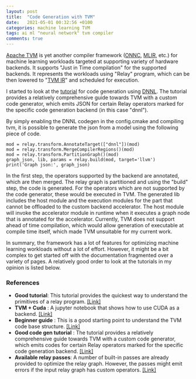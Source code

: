 ```yaml
---
layout: post
title:  "Code Generation with TVM"
date:   2021-05-01 00:32:56 +0100
categories: machine learning TVM 
tags: ai ml "neural network" tvm compiler
comments: true
---
```

[Apache TVM](https://tvm.apache.org/) is yet another compiler framework ([ONNC](https://github.com/ONNC/onnc), [MLIR](https://mlir.llvm.org/), etc.) for machine learning workloads targeted at supporting variety of hardware backends. It supports "Just in Time compilation" for the supported backends. It represents the workloads using "Relay" program, which 
can be then lowered to "[TVM IR](https://tvm.apache.org/docs/api/python/ir.html#tvm.ir.Attrs.list_field_info)" and scheduled for execution.

I started to look at the [tutorial](https://tvm.apache.org/2020/07/15/how-to-bring-your-own-codegen-to-tvm) for code generation using [DNNL](https://github.com/oneapi-src/oneDNN). The tutorial provides a relatively comprehensive guide towards 
TVM with a custom code generator, which emits JSON for certain Relay operators marked for the specific code generation backend (in this case "dnnl").  

By simply enabling the DNNL codegen in the config.cmake and compiling tvm, it is possible to generate the json from a model using the following piece of code. 
```
mod = relay.transform.AnnotateTarget(["dnnl"])(mod)
mod = relay.transform.MergeCompilerRegions()(mod)
mod = relay.transform.PartitionGraph()(mod)
graph_json, lib, params = relay.build(mod, target='llvm')
print('Graph json:', graph_json)
```
In the first step, the operators supported by the backend are annotated, which are then merged. The relay graph is partitioned and using the "build" step, the code is generated. For the operators which are not supported by the code generator, these would be executed in TVM. The generated lib includes the host module and the execution modules for the part that cannot be offloaded to the custom backend accelerator. The host module will invoke the accelerator module in runtime when it executes a graph node that is annotated for the accelerator. Currently, TVM does not support ahead of time compilation, which would allow generation of executable at compile time itself, which made TVM unsuitable for my current work. 

In summary, the framework has a lot of features for optimizing machine learning workloads without a lot of effort. However, it might be a bit complex to get started off with the documentation fragmented over a variety of pages. A relatively good order to look at the tutorials in my opinion is listed below. 

### References 
+ **Good tutorial**: This tutorial provides the quickest way to understand the primitives of a relay program. [[Link]](http://tvm.d2l.ai/chapter_getting_started/vector_add.html)
+ **TVM + Cuda** : A jupyter notebook that shows how to use CUDA as a backend. [[Link]](https://github.com/andersy005/tvm-in-action/blob/master/tvm-tutorials/getting-started.ipynb)
+ **Beginner guide** : This is a good starting point to understand the TVM code base structure. [[Link]](https://tvm.apache.org/docs/dev/codebase_walkthrough.html)
+ **Good code gen tutorial** : The tutorial provides a relatively comprehensive guide towards 
TVM with a custom code generator, which emits codes for certain Relay operators marked for the specific code generation backend.  [[Link]](https://tvm.apache.org/2020/07/15/how-to-bring-your-own-codegen-to-tvm)
+ **Available relay passes**: A number of built-in passes are already provided to optimize the relay graph. However, the passes might emit errors if the input relay graph has custom operators. [[Link]](https://tvm.apache.org/docs/api/python/relay/transform.html)









